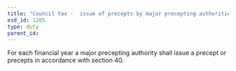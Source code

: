 ```yaml
---
title: "Council tax -  issue of precepts by major precepting authorities"
esd_id: 1285
type: duty
parent_id:  
---
```


For each financial year a major precepting authority shall issue a precept or precepts in accordance with section 40.

